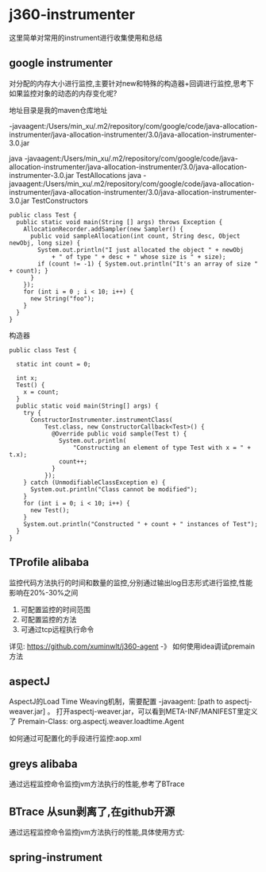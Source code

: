 # j360-instrumenter

这里简单对常用的instrument进行收集使用和总结

## google instrumenter

对分配的内存大小进行监控,主要针对new和特殊的构造器+回调进行监控,思考下如果监控对象的动态的内存变化呢?

地址目录是我的maven仓库地址


-javaagent:/Users/min_xu/.m2/repository/com/google/code/java-allocation-instrumenter/java-allocation-instrumenter/3.0/java-allocation-instrumenter-3.0.jar

java -javaagent:/Users/min_xu/.m2/repository/com/google/code/java-allocation-instrumenter/java-allocation-instrumenter/3.0/java-allocation-instrumenter-3.0.jar TestAllocations
java -javaagent:/Users/min_xu/.m2/repository/com/google/code/java-allocation-instrumenter/java-allocation-instrumenter/3.0/java-allocation-instrumenter-3.0.jar TestConstructors


```
public class Test {
  public static void main(String [] args) throws Exception {
    AllocationRecorder.addSampler(new Sampler() {
      public void sampleAllocation(int count, String desc, Object newObj, long size) {
        System.out.println("I just allocated the object " + newObj
            + " of type " + desc + " whose size is " + size);
        if (count != -1) { System.out.println("It's an array of size " + count); }
      }
    });
    for (int i = 0 ; i < 10; i++) {
      new String("foo");
    }
  }
}
```

构造器

```
public class Test {

  static int count = 0;

  int x;
  Test() {
    x = count;
  }
  public static void main(String[] args) {
    try {
      ConstructorInstrumenter.instrumentClass(
          Test.class, new ConstructorCallback<Test>() {
            @Override public void sample(Test t) {
              System.out.println(
                  "Constructing an element of type Test with x = " + t.x);
              count++;
            }
          });
    } catch (UnmodifiableClassException e) {
      System.out.println("Class cannot be modified");
    }
    for (int i = 0; i < 10; i++) {
      new Test();
    }
    System.out.println("Constructed " + count + " instances of Test");
  }
}
```


## TProfile alibaba

监控代码方法执行的时间和数量的监控,分别通过输出log日志形式进行监控,性能影响在20%-30%之间

 1. 可配置监控的时间范围
 2. 可配置监控的方法
 3. 可通过tcp远程执行命令

详见: <https://github.com/xuminwlt/j360-agent>
    -》 如何使用idea调试premain方法

## aspectJ

AspectJ的Load Time Weaving机制，需要配置 -javaagent: [path to aspectj-weaver.jar] 。
打开aspectj-weaver.jar，可以看到META-INF/MANIFEST里定义了 Premain-Class: org.aspectj.weaver.loadtime.Agent

如何通过可配置化的手段进行监控:aop.xml


## greys alibaba

通过远程监控命令监控jvm方法执行的性能,参考了BTrace


## BTrace 从sun剥离了,在github开源

通过远程监控命令监控jvm方法执行的性能,具体使用方式:



## spring-instrument


